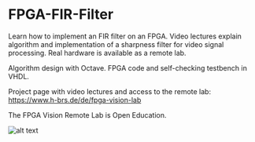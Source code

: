 # FPGA-FIR-Filter
Learn how to implement an FIR filter on an FPGA. Video lectures explain algorithm and implementation of a sharpness filter for video signal processing. Real hardware is available as a remote lab. 

Algorithm design with Octave. FPGA code and self-checking testbench in VHDL.

Project page with video lectures and access to the remote lab:
https://www.h-brs.de/de/fpga-vision-lab

The FPGA Vision Remote Lab is Open Education.

![alt text](https://www.h-brs.de/files/styles/content_full/public/related/structure_remote-lab_english_cc-by_h-brs.png)
